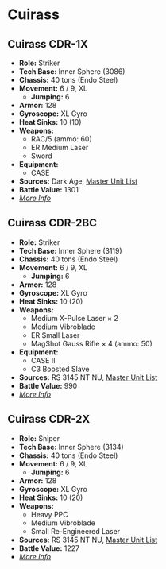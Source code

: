 # Cuirass
## Cuirass CDR-1X
- **Role:** Striker
- **Tech Base:** Inner Sphere (3086)
- **Chassis:** 40 tons (Endo Steel)
- **Movement:** 6 / 9, XL
  - **Jumping:** 6
- **Armor:** 128
- **Gyroscope:** XL Gyro
- **Heat Sinks:** 10 (10)
- **Weapons:**
  - RAC/5 (ammo: 60)
  - ER Medium Laser
  - Sword
- **Equipment:**
  - CASE
- **Sources:** Dark Age, [Master Unit List](http://masterunitlist.info/Unit/Details/769/cuirass-cdr-1x)
- **Battle Value:** 1301
- [*More Info*](cuirass/cuirass_cdr-1x.md)

## Cuirass CDR-2BC
- **Role:** Striker
- **Tech Base:** Inner Sphere (3119)
- **Chassis:** 40 tons (Endo Steel)
- **Movement:** 6 / 9, XL
  - **Jumping:** 6
- **Armor:** 128
- **Gyroscope:** XL Gyro
- **Heat Sinks:** 10 (20)
- **Weapons:**
  - Medium X-Pulse Laser × 2
  - Medium Vibroblade
  - ER Small Laser
  - MagShot Gauss Rifle × 4 (ammo: 50)
- **Equipment:**
  - CASE II
  - C3 Boosted Slave
- **Sources:** RS 3145 NT NU, [Master Unit List](http://masterunitlist.info/Unit/Details/6922/cuirass-cdr-2bc3)
- **Battle Value:** 990
- [*More Info*](cuirass/cuirass_cdr-2bc.md)

## Cuirass CDR-2X
- **Role:** Sniper
- **Tech Base:** Inner Sphere (3134)
- **Chassis:** 40 tons (Endo Steel)
- **Movement:** 6 / 9, XL
  - **Jumping:** 6
- **Armor:** 128
- **Gyroscope:** XL Gyro
- **Heat Sinks:** 10 (20)
- **Weapons:**
  - Heavy PPC
  - Medium Vibroblade
  - Small Re-Engineered Laser
- **Sources:** RS 3145 NT NU, [Master Unit List](http://masterunitlist.info/Unit/Details/6921/cuirass-cdr-2x)
- **Battle Value:** 1227
- [*More Info*](cuirass/cuirass_cdr-2x.md)

